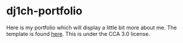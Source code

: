 # dj1ch-portfolio
Here is my portfolio which will display a little bit more about me. The template is found [here](https://html5up.net). This is under the CCA 3.0 license. 
